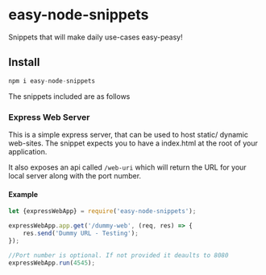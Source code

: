 # easy-node-snippets
Snippets that will make daily use-cases easy-peasy! 

## Install
```js
npm i easy-node-snippets
```

The snippets included are as follows

### Express Web Server
This is a simple express server, that can be used to host static/ dynamic web-sites. The snippet expects you to have a index.html at the root of your application.

It also exposes an api called ```/web-uri``` which will return the URL for your local server along with the port number.

#### Example
```js
let {expressWebApp} = require('easy-node-snippets');

expressWebApp.app.get('/dummy-web', (req, res) => {
    res.send('Dummy URL - Testing');
});

//Port number is optional. If not provided it deaults to 8080
expressWebApp.run(4545);
```

